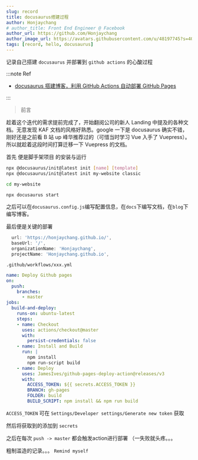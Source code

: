 ```yaml
---
slug: record
title: docusaurus搭建过程
author: Honjaychang
# author_title: Front End Engineer @ Facebook
author_url: https://github.com/Honjaychang
author_image_url: https://avatars.githubusercontent.com/u/48197745?s=400&u=4585ace38cf79f224f268d30e9e722253ef2f752&v=4
tags: [record, hello, docusaurus]
---
```


记录自己搭建 `docusaurus` 并部署到 `github actions` 的心酸过程

<!--truncate-->

:::note Ref

- [docusaurus 搭建博客，利用 GitHub Actions 自动部署 GitHub Pages](https://juejin.cn/post/6936846407051509774)

:::

> 前言

趁着这个迭代的需求提前完成了，开始翻阅公司的新人 Landing 中提及的各种文档。无意发现 KAF 文档的风格好熟悉。google 一下是 docusaurus 确实不错，刚好还是之前看 B 站 up 峰华推荐过的（可惜当时学习 Vue 入手了 Vuepress）。所以就趁着这段时间打算迁移一下 Vuepress 的文档。

首先 便是脚手架项目 的安装与运行

```bash
npx @docusaurus/init@latest init [name] [template]
npx @docusaurus/init@latest init my-website classic

cd my-website

npx docusaurus start
```

之后可以在`docusaurus.config.js`编写配置信息，在`docs`下编写文档，在`blog`下编写博客。



最后便是关键的部署

```js
  url: 'https://honjaychang.github.io/',
  baseUrl: '/',
  organizationName: 'Honjaychang',
  projectName: 'Honjaychang.github.io',
```

`.github/workflows/xxx.yml`

```yml
name: Deploy Github pages
on:
  push:
    branches:
      - master
jobs:
  build-and-deploy:
    runs-on: ubuntu-latest
    steps:
    - name: Checkout
      uses: actions/checkout@master
      with:
        persist-credentials: false
    - name: Install and Build
      run: |
        npm install
        npm run-script build
    - name: Deploy
      uses: JamesIves/github-pages-deploy-action@releases/v3
      with:
        ACCESS_TOKEN: ${{ secrets.ACCESS_TOKEN }}
        BRANCH: gh-pages
        FOLDER: build
        BUILD_SCRIPT: npm install && npm run build
```

`ACCESS_TOKEN` 可在 `Settings/Developer settings/Generate new token` 获取

然后将获取到的添加到 `secrets`

之后在每次 `push -> master` 都会触发action进行部署 （一失败就头疼。。。



粗制滥造的记录。。。 `Remind myself`
